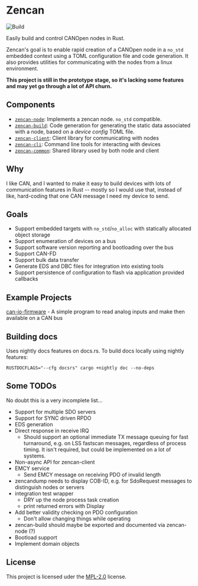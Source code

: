 # Zencan

![Build](https://github.com/mcbridejc/zencan/actions/workflows/rust.yml/badge.svg)

Easily build and control CANOpen nodes in Rust.

Zencan's goal is to enable rapid creation of a CANOpen node in a `no_std` embedded context using a
TOML configuration file and code generation. It also provides utilities for communicating with the
nodes from a linux environment.

**This project is still in the prototype stage, so it's lacking some features and may yet go through a
lot of API churn.**

## Components

- [`zencan-node`](zencan-node/): Implements a zencan node. `no_std` compatible.
- [`zencan-build`](zencan-build/): Code generation for generating the static data associated with a node, based on a *device config* TOML file.
- [`zencan-client`](zencan-client/): Client library for communicating with nodes
- [`zencan-cli`](zencan-cli/): Command line tools for interacting with devices
- [`zencan-common`](zencan-common/): Shared library used by both node and client

## Why

I like CAN, and I wanted to make it easy to build devices with lots of communication features in Rust -- mostly so I would use that, instead of like, hard-coding that one CAN message I need my device to send.

## Goals

- Support embedded targets with `no_std`/`no_alloc` with statically allocated object storage
- Support enumeration of devices on a bus
- Support software version reporting and bootloading over the bus
- Support CAN-FD
- Support bulk data transfer
- Generate EDS and DBC files for integration into existing tools
- Support persistence of configuration to flash via application provided callbacks

## Example Projects

[can-io-firmware](https://github.com/mcbridejc/can-io-firmware) - A simple program to read analog inputs and make then available on a CAN bus

## Building docs

Uses nightly docs features on docs.rs. To build docs locally using nightly features:

```
RUSTDOCFLAGS="--cfg docsrs" cargo +nightly doc --no-deps
```

## Some TODOs

No doubt this is a very incomplete list...

- Support for multiple SDO servers
- Support for SYNC driven RPDO
- EDS generation
- Direct response in receive IRQ
    - Should support an optional immediate TX message queuing for fast turnaround, e.g. on LSS
      fastscan messages, regardless of process timing. It isn't required, but could be implemented
      on a lot of systems.
- Non-async API for zencan-client
- EMCY service
  - Send EMCY message on receiving PDO of invalid length
- zencandump needs to display COB-ID, e.g. for SdoRequest messages to distinguish nodes or servers
- integration test wrapper
  - DRY up the node process task creation
  - print returned errors with Display
- Add better validity checking on PDO configuration
  - Don't allow changing things while operating
- zencan-build should maybe be exported and documented via zencan-node (?)
- Bootload support
- Implement domain objects

## License

This project is licensed uder the [MPL-2.0](LICENSE) license.